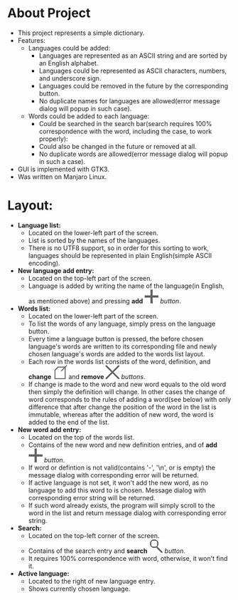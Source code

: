 # About Project
* This project represents a simple dictionary.
* Features:
    * Languages could be added:
        * Languages are represented as an ASCII string and are sorted by an English alphabet.
        * Languages could be represented as ASCII characters, numbers, and underscore sign.
        * Languages could be removed in the future by the corresponding button.
        * No duplicate names for languages are allowed(error message dialog will popup in such case).
    * Words could be added to each language:
        * Could be searched in the search bar(search requires 100% correspondence with the word, including the case, to work properly):
        * Could also be changed in the future or removed at all.
        * No duplicate words are allowed(error message dialog will popup in such a case).
* GUI is implemented with GTK3.
* Was written on Manjaro Linux.


# Layout:
* __Language list:__
    * Located on the lower-left part of the screen.
    * List is sorted by the names of the languages.
    * There is no UTF8 support, so in order for this sorting to work, languages should be represented in plain English(simple ASCII encoding).
* __New language add entry:__
    * Located on the top-left part of the screen.
    * Language is added by writing the name of the language(in English, as mentioned above) and pressing __add__ ![add](./Resources/add_language.png) _button_.
* __Words list:__
    * Located on the lower-left part of the screen.
    * To list the words of any language, simply press on the language button.
    * Every time a language button is pressed, the before chosen language's words are written to its corresponding file and newly chosen language's words are added to the words list layout.
    * Each row in the words list consists of the word, definition, and __change__ ![change](./Resources/change.png) and __remove__ ![remove](./Resources/remove.png) _buttons_.
    * If change is made to the word and new word equals to the old word then simply the definition will change. In other cases the change of word corresponds to the rules of adding a word(see below) with only difference that after change the position of the word in the list is immutable, whereas after the addition of new word, the word is added to the end of the list.
* __New word add entry:__
    * Located on the top of the words list.
    * Contains of the new word and new definition entries, and of __add__ ![add](./Resources/add_language.png) _button_.
    * If word or defintion is not valid(contains '-', '\n', or is empty) the message dialog with corresponding error will be returned.
    * If active language is not set, it won't add the new word, as no language to add this word to is chosen. Message dialog with corresponding error string will be returned.
    * If such word already exists, the program will simply scroll to the word in the list and return message dialog with corresponding error string.
* __Search:__
    * Located on the top-left corner of the screen.
    * Contains of the search entry and __search__ ![search](./Resources/search.png) _button_.
    * It requires 100% correspondence with word, otherwise, it won't find it.
* __Active language:__
    * Located to the right of new language entry.
    * Shows currently chosen language.